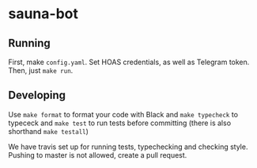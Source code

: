 # sauna-bot

## Running

First, make `config.yaml`. Set HOAS credentials, as well as Telegram token.
Then, just `make run`.

## Developing

Use `make format` to format your code with Black and `make typecheck` to typececk  and `make test` to run tests before committing
(there is also shorthand `make testall`)

We have travis set up for running tests, typechecking and checking style. 
Pushing to master is not allowed, create a pull request.
